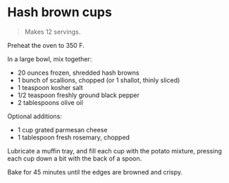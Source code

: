 Hash brown cups
===============

> Makes 12 servings.

Preheat the oven to 350 F.

In a large bowl, mix together:

- 20 ounces frozen, shredded hash browns
- 1 bunch of scallions, chopped (or 1 shallot, thinly sliced)
- 1 teaspoon kosher salt
- 1/2 teaspoon freshly ground black pepper
- 2 tablespoons olive oil

Optional additions:

- 1 cup grated parmesan cheese
- 1 tablespoon fresh rosemary, chopped

Lubricate a muffin tray, and fill each cup with the potato mixture, pressing each cup down a bit with the back of a spoon.

Bake for 45 minutes until the edges are browned and crispy.

